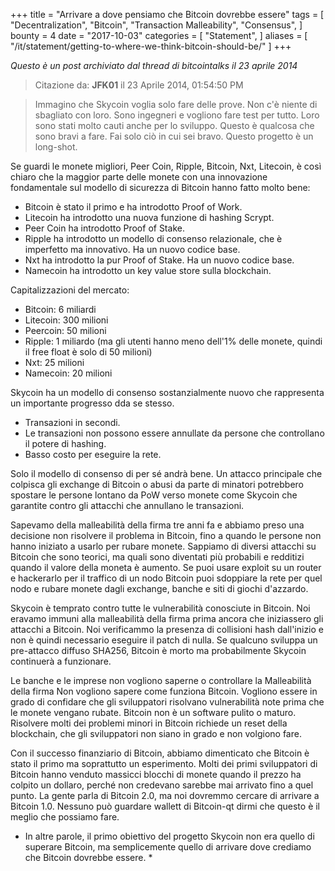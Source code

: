 +++
title = "Arrivare a dove pensiamo che Bitcoin dovrebbe essere"
tags = [
    "Decentralization",
    "Bitcoin",
    "Transaction Malleability",
    "Consensus",
]
bounty = 4
date = "2017-10-03"
categories = [
    "Statement",
]
aliases = [
	"/it/statement/getting-to-where-we-think-bitcoin-should-be/"
]
+++

*Questo è un post archiviato dal thread di bitcointalks il 23 aprile 2014*

> Citazione da: **JFK01** il 23 Aprile 2014, 01:54:50 PM

> Immagino che Skycoin voglia solo fare delle prove. Non c'è niente di sbagliato
con loro. Sono ingegneri e vogliono fare test per tutto. Loro sono
stati molto cauti anche per lo sviluppo. Questo è qualcosa che sono bravi a fare.
Fai solo ciò in cui sei bravo. Questo progetto è un long-shot.

Se guardi le monete migliori, Peer Coin, Ripple, Bitcoin, Nxt, Litecoin, è così
chiaro che la maggior parte delle monete con una innovazione fondamentale sul modello di sicurezza di Bitcoin
hanno fatto molto bene:

- Bitcoin è stato il primo e ha introdotto Proof of Work.
- Litecoin ha introdotto una nuova funzione di hashing Scrypt.
- Peer Coin ha introdotto Proof of Stake.
- Ripple ha introdotto un modello di consenso relazionale, che è imperfetto ma innovativo. Ha un nuovo codice base.
- Nxt ha introdotto la pur Proof of Stake. Ha un nuovo codice base.
- Namecoin ha introdotto un key value store sulla blockchain.

Capitalizzazioni del mercato:

- Bitcoin: 6 miliardi
- Litecoin: 300 milioni
- Peercoin: 50 milioni
- Ripple: 1 miliardo (ma gli utenti hanno meno dell'1% delle monete, quindi il free float è solo di 50 milioni)
- Nxt: 25 milioni
- Namecoin: 20 milioni

Skycoin ha un modello di consenso sostanzialmente nuovo che rappresenta un importante progresso dda se stesso.

- Transazioni in secondi.
- Le transazioni non possono essere annullate da persone che controllano il potere di hashing.
- Basso costo per eseguire la rete.

Solo il modello di consenso di per sé andrà bene. Un attacco principale che colpisca
gli exchange di Bitcoin o abusi da parte di minatori potrebbero spostare le persone lontano da PoW verso
monete come Skycoin che garantite contro gli attacchi che annullano le transazioni.

Sapevamo della malleabilità della firma tre anni fa e abbiamo preso una decisione
non risolvere il problema in Bitcoin, fino a quando le persone non hanno iniziato a usarlo per rubare monete.
Sappiamo di diversi attacchi su Bitcoin che sono teorici, ma quali sono
diventati più probabili e redditizi quando il valore della moneta è aumento. Se puoi usare
exploit su un router e hackerarlo per il traffico di un nodo Bitcoin
puoi sdoppiare la rete per quel nodo e rubare monete dagli exchange,
banche e siti di giochi d'azzardo.

Skycoin è temprato contro tutte le vulnerabilità conosciute in Bitcoin. Noi eravamo
immuni alla malleabilità della firma prima ancora che iniziassero gli attacchi a Bitcoin. Noi
verificammo la presenza di collisioni hash dall'inizio e non è quindi necessario eseguire il patch di nulla.
Se qualcuno sviluppa un pre-attacco diffuso SHA256, Bitcoin è morto ma probabilmente Skycoin continuerà a funzionare.

Le banche e le imprese non vogliono saperne o controllare la Malleabilità della firma
Non vogliono sapere come funziona Bitcoin. Vogliono essere in grado di
confidare che gli sviluppatori risolvano vulnerabilità note prima che le monete vengano rubate.
Bitcoin non è un software pulito o maturo. Risolvere molti dei problemi minori in
Bitcoin richiede un reset della blockchain, che gli sviluppatori non siano in grado e non volgiono fare.

Con il successo finanziario di Bitcoin, abbiamo dimenticato che Bitcoin è stato il primo
ma soprattutto un esperimento. Molti dei primi sviluppatori di Bitcoin hanno
venduto massicci blocchi di monete quando il prezzo ha colpito un dollaro, perché non credevano sarebbe mai
arrivato fino a quel punto. La gente parla di Bitcoin 2.0, ma noi
dovremmo cercare di arrivare a Bitcoin 1.0. Nessuno può guardare wallett di Bitcoin-qt
dirmi che questo è il meglio che possiamo fare.

* In altre parole, il primo obiettivo del progetto Skycoin non era quello di superare Bitcoin, ma semplicemente quello di arrivare dove crediamo che Bitcoin dovrebbe essere. *

